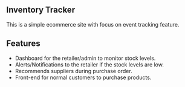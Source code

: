 ## Inventory Tracker

This is a simple ecommerce site with focus on event tracking feature.

## Features

-   Dashboard for the retailer/admin to monitor stock levels.
-   Alerts/Notifications to the retailer if the stock levels are low.
-   Recommends suppliers during purchase order.
-   Front-end for normal customers to purchase products.
